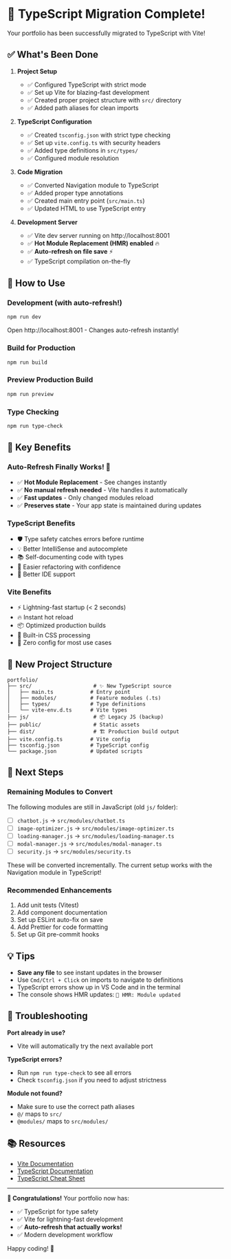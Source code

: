 # 🎉 TypeScript Migration Complete!

Your portfolio has been successfully migrated to TypeScript with Vite!

## ✅ What's Been Done

1. **Project Setup**
   - ✅ Configured TypeScript with strict mode
   - ✅ Set up Vite for blazing-fast development
   - ✅ Created proper project structure with `src/` directory
   - ✅ Added path aliases for clean imports

2. **TypeScript Configuration**
   - ✅ Created `tsconfig.json` with strict type checking
   - ✅ Set up `vite.config.ts` with security headers
   - ✅ Added type definitions in `src/types/`
   - ✅ Configured module resolution

3. **Code Migration**
   - ✅ Converted Navigation module to TypeScript
   - ✅ Added proper type annotations
   - ✅ Created main entry point (`src/main.ts`)
   - ✅ Updated HTML to use TypeScript entry

4. **Development Server**
   - ✅ Vite dev server running on http://localhost:8001
   - ✅ **Hot Module Replacement (HMR) enabled** 🔥
   - ✅ **Auto-refresh on file save** ⚡️
   - ✅ TypeScript compilation on-the-fly

## 🚀 How to Use

### Development (with auto-refresh!)
```bash
npm run dev
```
Open http://localhost:8001 - Changes auto-refresh instantly!

### Build for Production
```bash
npm run build
```

### Preview Production Build
```bash
npm run preview
```

### Type Checking
```bash
npm run type-check
```

## 🎯 Key Benefits

### Auto-Refresh Finally Works! 🎊
- ✅ **Hot Module Replacement** - See changes instantly
- ✅ **No manual refresh needed** - Vite handles it automatically
- ✅ **Fast updates** - Only changed modules reload
- ✅ **Preserves state** - Your app state is maintained during updates

### TypeScript Benefits
- 🛡️ Type safety catches errors before runtime
- 💡 Better IntelliSense and autocomplete
- 📚 Self-documenting code with types
- 🔧 Easier refactoring with confidence
- 🎯 Better IDE support

### Vite Benefits
- ⚡️ Lightning-fast startup (< 2 seconds)
- 🔥 Instant hot reload
- 📦 Optimized production builds
- 🎨 Built-in CSS processing
- 🔧 Zero config for most use cases

## 📁 New Project Structure

```
portfolio/
├── src/                    # ✨ New TypeScript source
│   ├── main.ts            # Entry point
│   ├── modules/           # Feature modules (.ts)
│   ├── types/             # Type definitions
│   └── vite-env.d.ts      # Vite types
├── js/                     # 📦 Legacy JS (backup)
├── public/                 # Static assets
├── dist/                   # 🏗️ Production build output
├── vite.config.ts         # Vite config
├── tsconfig.json          # TypeScript config
└── package.json           # Updated scripts
```

## 🔄 Next Steps

### Remaining Modules to Convert
The following modules are still in JavaScript (old `js/` folder):
- [ ] `chatbot.js` → `src/modules/chatbot.ts`
- [ ] `image-optimizer.js` → `src/modules/image-optimizer.ts`
- [ ] `loading-manager.js` → `src/modules/loading-manager.ts`
- [ ] `modal-manager.js` → `src/modules/modal-manager.ts`
- [ ] `security.js` → `src/modules/security.ts`

These will be converted incrementally. The current setup works with the Navigation module in TypeScript!

### Recommended Enhancements
1. Add unit tests (Vitest)
2. Add component documentation
3. Set up ESLint auto-fix on save
4. Add Prettier for code formatting
5. Set up Git pre-commit hooks

## 💡 Tips

- **Save any file** to see instant updates in the browser
- Use `Cmd/Ctrl + Click` on imports to navigate to definitions
- TypeScript errors show up in VS Code and in the terminal
- The console shows HMR updates: `🔄 HMR: Module updated`

## 🐛 Troubleshooting

**Port already in use?**
- Vite will automatically try the next available port

**TypeScript errors?**
- Run `npm run type-check` to see all errors
- Check `tsconfig.json` if you need to adjust strictness

**Module not found?**
- Make sure to use the correct path aliases
- `@/` maps to `src/`
- `@modules/` maps to `src/modules/`

## 📚 Resources

- [Vite Documentation](https://vitejs.dev/)
- [TypeScript Documentation](https://www.typescriptlang.org/)
- [TypeScript Cheat Sheet](https://www.typescriptlang.org/cheatsheets)

---

**🎉 Congratulations!** Your portfolio now has:
- ✅ TypeScript for type safety
- ✅ Vite for lightning-fast development
- ✅ **Auto-refresh that actually works!**
- ✅ Modern development workflow

Happy coding! 🚀
